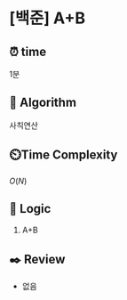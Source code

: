 # [백준] A+B

## ⏰  **time**

1분

## :pushpin: **Algorithm**

사칙연산

## ⏲️**Time Complexity**

$O(N)$

## :round_pushpin: **Logic**
1. A+B
   

## :black_nib: **Review**
- 없음
